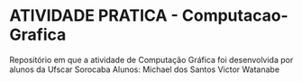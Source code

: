 # ATIVIDADE PRATICA - Computacao-Grafica
Repositório em que a atividade de Computação Gráfica foi desenvolvida por alunos da Ufscar Sorocaba
Alunos: Michael dos Santos
        Victor Watanabe
